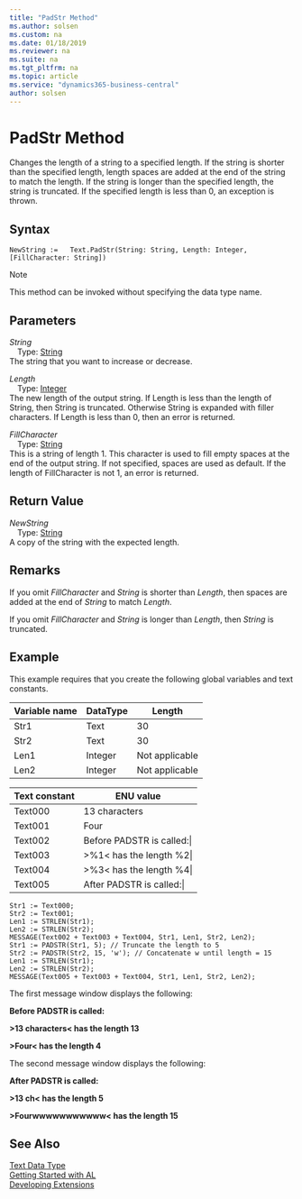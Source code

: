 ```yaml
---
title: "PadStr Method"
ms.author: solsen
ms.custom: na
ms.date: 01/18/2019
ms.reviewer: na
ms.suite: na
ms.tgt_pltfrm: na
ms.topic: article
ms.service: "dynamics365-business-central"
author: solsen
---
```

[//]: # (START>DO_NOT_EDIT)
[//]: # (IMPORTANT:Do not edit any of the content between here and the END>DO_NOT_EDIT.)
[//]: # (Any modifications should be made in the .xml files in the ModernDev repo.)
# PadStr Method
Changes the length of a string to a specified length. If the string is shorter than the specified length, length spaces are added at the end of the string to match the length. If the string is longer than the specified length, the string is truncated. If the specified length is less than 0, an exception is thrown.

## Syntax
```
NewString :=   Text.PadStr(String: String, Length: Integer, [FillCharacter: String])
```
> [!NOTE]  
> This method can be invoked without specifying the data type name.  
## Parameters
*String*  
&emsp;Type: [String](../string/string-data-type.md)  
The string that you want to increase or decrease.
        
*Length*  
&emsp;Type: [Integer](../integer/integer-data-type.md)  
The new length of the output string. If Length is less than the length of String, then String is truncated. Otherwise String is expanded with filler characters. If Length is less than 0, then an error is returned.
        
*FillCharacter*  
&emsp;Type: [String](../string/string-data-type.md)  
This is a string of length 1. This character is used to fill empty spaces at the end of the output string. If not specified, spaces are used as default. If the length of FillCharacter is not 1, an error is returned.  


## Return Value
*NewString*  
&emsp;Type: [String](../string/string-data-type.md)  
A copy of the string with the expected length.  


[//]: # (IMPORTANT: END>DO_NOT_EDIT)

## Remarks  
 If you omit *FillCharacter* and *String* is shorter than *Length*, then spaces are added at the end of *String* to match *Length*.  
  
 If you omit *FillCharacter* and *String* is longer than *Length*, then *String* is truncated.  
  
## Example  
 This example requires that you create the following global variables and text constants.  
  
|Variable name|DataType|Length|  
|-------------------|--------------|------------|  
|Str1|Text|30|  
|Str2|Text|30|  
|Len1|Integer|Not applicable|  
|Len2|Integer|Not applicable|  
  
|Text constant|ENU value|  
|-------------------|---------------|  
|Text000|13 characters|  
|Text001|Four|  
|Text002|Before PADSTR is called:\\|  
|Text003|>%1\< has the length %2\\|  
|Text004|>%3\< has the length %4\\|  
|Text005|After PADSTR is called:\\|  
  
```  
Str1 := Text000;  
Str2 := Text001;  
Len1 := STRLEN(Str1);  
Len2 := STRLEN(Str2);  
MESSAGE(Text002 + Text003 + Text004, Str1, Len1, Str2, Len2);  
Str1 := PADSTR(Str1, 5); // Truncate the length to 5  
Str2 := PADSTR(Str2, 15, 'w'); // Concatenate w until length = 15  
Len1 := STRLEN(Str1);  
Len2 := STRLEN(Str2);  
MESSAGE(Text005 + Text003 + Text004, Str1, Len1, Str2, Len2);  
```  
  
 The first message window displays the following:  
  
 **Before PADSTR is called:**  
  
 **>13 characters\< has the length 13**  
  
 **>Four\< has the length 4**  
  
 The second message window displays the following:  
  
 **After PADSTR is called:**  
  
 **>13 ch\< has the length 5**  
  
 **>Fourwwwwwwwwwww\< has the length 15**  

## See Also
[Text Data Type](text-data-type.md)  
[Getting Started with AL](../../devenv-get-started.md)  
[Developing Extensions](../../devenv-dev-overview.md)